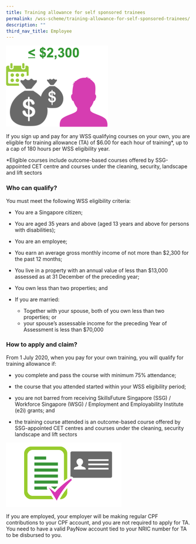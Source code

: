 ```yaml
---
title: Training allowance for self sponsored trainees
permalink: /wss-scheme/training-allowance-for-self-sponsored-trainees/
description: ""
third_nav_title: Employee
---
```



![](/images/WSS2.png)

If you sign up and pay for any WSS qualifying courses on your own, you are eligible for training allowance (TA) of $6.00 for each hour of training*, up to a cap of 180 hours per WSS eligibility year.

*Eligible courses include outcome-based courses offered by SSG-appointed CET centre and courses under the cleaning, security, landscape and lift sectors

### Who can qualify?

You must meet the following WSS eligibility criteria:
* You are a Singapore citizen;

* You are aged 35 years and above (aged 13 years and above for persons with disabilities);

* You are an employee;

* You earn an average gross monthly income of not more than $2,300 for the past 12 months;

* You live in a property with an annual value of less than $13,000 assessed as at 31 December of the preceding year;

* You own less than two properties; and

* If you are married: 
  * Together with your spouse, both of you own less than two properties; or 
  * your spouse’s assessable income for the preceding Year of Assessment is less than $70,000

### How to apply and claim?
From 1 July 2020, when you pay for your own training, you will qualify for training allowance if:
* you complete and pass the course with minimum 75% attendance;


* the course that you attended started within your WSS eligibility period;

* you are not barred from receiving SkillsFuture Singapore (SSG) / Workforce Singapore (WSG) / Employment and Employability Institute (e2i) grants; and

* the training course attended is an outcome-based course offered by SSG-appointed CET centres and courses under the cleaning, security landscape and lift sectors

![](/images/WSS3.png)

If you are employed, your employer will be making regular CPF contributions to your CPF account, and you are not required to apply for TA. You need to have a valid PayNow account tied to your NRIC number for TA to be disbursed to you.